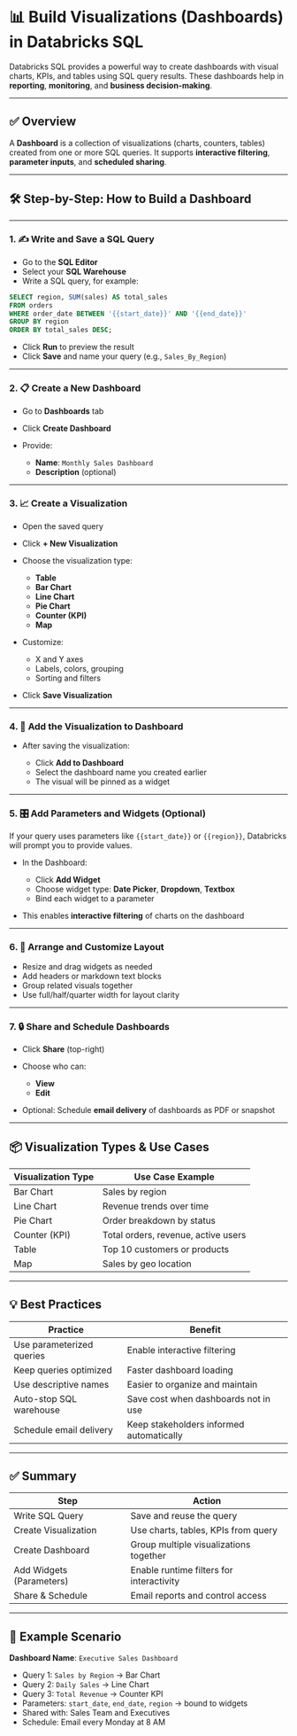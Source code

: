 # 📊 Build Visualizations (Dashboards) in Databricks SQL

Databricks SQL provides a powerful way to create dashboards with visual charts, KPIs, and tables using SQL query results. These dashboards help in **reporting**, **monitoring**, and **business decision-making**.

---

## ✅ Overview

A **Dashboard** is a collection of visualizations (charts, counters, tables) created from one or more SQL queries. It supports **interactive filtering**, **parameter inputs**, and **scheduled sharing**.

---

## 🛠️ Step-by-Step: How to Build a Dashboard

---

### 1. ✍️ Write and Save a SQL Query

- Go to the **SQL Editor**
- Select your **SQL Warehouse**
- Write a SQL query, for example:

```sql
SELECT region, SUM(sales) AS total_sales
FROM orders
WHERE order_date BETWEEN '{{start_date}}' AND '{{end_date}}'
GROUP BY region
ORDER BY total_sales DESC;
```

* Click **Run** to preview the result
* Click **Save** and name your query (e.g., `Sales_By_Region`)

---

### 2. 📋 Create a New Dashboard

* Go to **Dashboards** tab
* Click **Create Dashboard**
* Provide:

  * **Name**: `Monthly Sales Dashboard`
  * **Description** (optional)

---

### 3. 📈 Create a Visualization

* Open the saved query
* Click **+ New Visualization**
* Choose the visualization type:

  * **Table**
  * **Bar Chart**
  * **Line Chart**
  * **Pie Chart**
  * **Counter (KPI)**
  * **Map**
* Customize:

  * X and Y axes
  * Labels, colors, grouping
  * Sorting and filters
* Click **Save Visualization**

---

### 4. 📌 Add the Visualization to Dashboard

* After saving the visualization:

  * Click **Add to Dashboard**
  * Select the dashboard name you created earlier
  * The visual will be pinned as a widget

---

### 5. 🎛️ Add Parameters and Widgets (Optional)

If your query uses parameters like `{{start_date}}` or `{{region}}`, Databricks will prompt you to provide values.

* In the Dashboard:

  * Click **Add Widget**
  * Choose widget type: **Date Picker**, **Dropdown**, **Textbox**
  * Bind each widget to a parameter
* This enables **interactive filtering** of charts on the dashboard

---

### 6. 🧩 Arrange and Customize Layout

* Resize and drag widgets as needed
* Add headers or markdown text blocks
* Group related visuals together
* Use full/half/quarter width for layout clarity

---

### 7. 🔒 Share and Schedule Dashboards

* Click **Share** (top-right)
* Choose who can:

  * **View**
  * **Edit**
* Optional: Schedule **email delivery** of dashboards as PDF or snapshot

---

## 📦 Visualization Types & Use Cases

| Visualization Type | Use Case Example                    |
| ------------------ | ----------------------------------- |
| Bar Chart          | Sales by region                     |
| Line Chart         | Revenue trends over time            |
| Pie Chart          | Order breakdown by status           |
| Counter (KPI)      | Total orders, revenue, active users |
| Table              | Top 10 customers or products        |
| Map                | Sales by geo location               |

---

## 💡 Best Practices

| Practice                  | Benefit                                  |
| ------------------------- | ---------------------------------------- |
| Use parameterized queries | Enable interactive filtering             |
| Keep queries optimized    | Faster dashboard loading                 |
| Use descriptive names     | Easier to organize and maintain          |
| Auto-stop SQL warehouse   | Save cost when dashboards not in use     |
| Schedule email delivery   | Keep stakeholders informed automatically |

---

## ✅ Summary

| Step                     | Action                                   |
| ------------------------ | ---------------------------------------- |
| Write SQL Query          | Save and reuse the query                 |
| Create Visualization     | Use charts, tables, KPIs from query      |
| Create Dashboard         | Group multiple visualizations together   |
| Add Widgets (Parameters) | Enable runtime filters for interactivity |
| Share & Schedule         | Email reports and control access         |

---

## 📌 Example Scenario

**Dashboard Name**: `Executive Sales Dashboard`

* Query 1: `Sales by Region` → Bar Chart
* Query 2: `Daily Sales` → Line Chart
* Query 3: `Total Revenue` → Counter KPI
* Parameters: `start_date`, `end_date`, `region` → bound to widgets
* Shared with: Sales Team and Executives
* Schedule: Email every Monday at 8 AM
